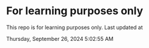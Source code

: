 # For learning purposes only
This repo is for learning purposes only.
Last updated at

Thursday, September 26, 2024 5:02:55 AM

